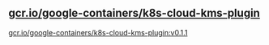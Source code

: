 
[gcr.io/google-containers/k8s-cloud-kms-plugin](https://hub.docker.com/r/anjia0532/google-containers.k8s-cloud-kms-plugin/tags/)
-----


[gcr.io/google-containers/k8s-cloud-kms-plugin:v0.1.1](https://hub.docker.com/r/anjia0532/google-containers.k8s-cloud-kms-plugin/tags/)


